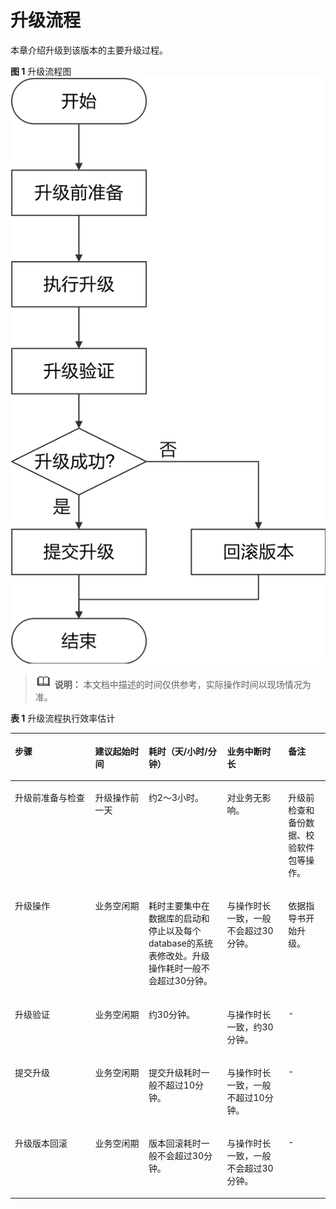 # 升级流程<a name="ZH-CN_TOPIC_0305491444"></a>

本章介绍升级到该版本的主要升级过程。

**图 1**  升级流程图<a name="fig1492165721411"></a>  
![](figures/升级流程图.png "升级流程图")

>![](public_sys-resources/icon-note.gif) **说明：** 
>本文档中描述的时间仅供参考，实际操作时间以现场情况为准。

**表 1**  升级流程执行效率估计

<a name="toc218487219"></a>
<table><thead align="left"><tr id="row39004066"><th class="cellrowborder" valign="top" width="25.477452254774523%" id="mcps1.2.6.1.1"><p id="p5212777"><a name="p5212777"></a><a name="p5212777"></a>步骤</p>
</th>
<th class="cellrowborder" valign="top" width="16.95830416958304%" id="mcps1.2.6.1.2"><p id="p19581784"><a name="p19581784"></a><a name="p19581784"></a>建议起始时间</p>
</th>
<th class="cellrowborder" valign="top" width="24.937506249375062%" id="mcps1.2.6.1.3"><p id="p42620696"><a name="p42620696"></a><a name="p42620696"></a>耗时（天/小时/分钟）</p>
</th>
<th class="cellrowborder" valign="top" width="19.408059194080593%" id="mcps1.2.6.1.4"><p id="p2555950173311"><a name="p2555950173311"></a><a name="p2555950173311"></a>业务中断时长</p>
</th>
<th class="cellrowborder" valign="top" width="13.218678132186781%" id="mcps1.2.6.1.5"><p id="p29724369"><a name="p29724369"></a><a name="p29724369"></a>备注</p>
</th>
</tr>
</thead>
<tbody><tr id="row11609170133510"><td class="cellrowborder" valign="top" width="25.477452254774523%" headers="mcps1.2.6.1.1 "><p id="p760372118397"><a name="p760372118397"></a><a name="p760372118397"></a>升级前准备与检查</p>
</td>
<td class="cellrowborder" valign="top" width="16.95830416958304%" headers="mcps1.2.6.1.2 "><p id="p1377213012205"><a name="p1377213012205"></a><a name="p1377213012205"></a>升级操作前一天</p>
</td>
<td class="cellrowborder" valign="top" width="24.937506249375062%" headers="mcps1.2.6.1.3 "><p id="p1772193042017"><a name="p1772193042017"></a><a name="p1772193042017"></a>约2～3小时。</p>
</td>
<td class="cellrowborder" valign="top" width="19.408059194080593%" headers="mcps1.2.6.1.4 "><p id="p1846295453213"><a name="p1846295453213"></a><a name="p1846295453213"></a>对业务无影响。</p>
</td>
<td class="cellrowborder" valign="top" width="13.218678132186781%" headers="mcps1.2.6.1.5 "><p id="zh-cn_topic_0059783606_p40357438145645"><a name="zh-cn_topic_0059783606_p40357438145645"></a><a name="zh-cn_topic_0059783606_p40357438145645"></a>升级前检查和备份数据、校验软件包等操作。</p>
</td>
</tr>
<tr id="row1335165713413"><td class="cellrowborder" valign="top" width="25.477452254774523%" headers="mcps1.2.6.1.1 "><p id="p5668190164016"><a name="p5668190164016"></a><a name="p5668190164016"></a>升级操作</p>
</td>
<td class="cellrowborder" valign="top" width="16.95830416958304%" headers="mcps1.2.6.1.2 "><p id="p7772163012012"><a name="p7772163012012"></a><a name="p7772163012012"></a>业务空闲期</p>
</td>
<td class="cellrowborder" valign="top" width="24.937506249375062%" headers="mcps1.2.6.1.3 "><p id="p3772163015202"><a name="p3772163015202"></a><a name="p3772163015202"></a>耗时主要集中在数据库的启动和停止以及每个database的系统表修改处。升级操作耗时一般不会超过30分钟。</p>
</td>
<td class="cellrowborder" valign="top" width="19.408059194080593%" headers="mcps1.2.6.1.4 "><p id="p1946215493216"><a name="p1946215493216"></a><a name="p1946215493216"></a>与操作时长一致，一般不会超过30分钟。</p>
</td>
<td class="cellrowborder" valign="top" width="13.218678132186781%" headers="mcps1.2.6.1.5 "><p id="zh-cn_topic_0059783606_p7684821145645"><a name="zh-cn_topic_0059783606_p7684821145645"></a><a name="zh-cn_topic_0059783606_p7684821145645"></a>依据指导书开始升级。</p>
</td>
</tr>
<tr id="row786055223420"><td class="cellrowborder" valign="top" width="25.477452254774523%" headers="mcps1.2.6.1.1 "><p id="p744624011202"><a name="p744624011202"></a><a name="p744624011202"></a>升级验证</p>
</td>
<td class="cellrowborder" valign="top" width="16.95830416958304%" headers="mcps1.2.6.1.2 "><p id="p187730309208"><a name="p187730309208"></a><a name="p187730309208"></a>业务空闲期</p>
</td>
<td class="cellrowborder" valign="top" width="24.937506249375062%" headers="mcps1.2.6.1.3 "><p id="p7773163020208"><a name="p7773163020208"></a><a name="p7773163020208"></a>约30分钟。</p>
</td>
<td class="cellrowborder" valign="top" width="19.408059194080593%" headers="mcps1.2.6.1.4 "><p id="p134621754163213"><a name="p134621754163213"></a><a name="p134621754163213"></a>与操作时长一致，约30分钟。</p>
</td>
<td class="cellrowborder" valign="top" width="13.218678132186781%" headers="mcps1.2.6.1.5 "><p id="p1388215313512"><a name="p1388215313512"></a><a name="p1388215313512"></a>-</p>
</td>
</tr>
<tr id="row1657334683411"><td class="cellrowborder" valign="top" width="25.477452254774523%" headers="mcps1.2.6.1.1 "><p id="zh-cn_topic_0059783606_p32199356145645"><a name="zh-cn_topic_0059783606_p32199356145645"></a><a name="zh-cn_topic_0059783606_p32199356145645"></a>提交升级</p>
</td>
<td class="cellrowborder" valign="top" width="16.95830416958304%" headers="mcps1.2.6.1.2 "><p id="p1077323018209"><a name="p1077323018209"></a><a name="p1077323018209"></a>业务空闲期</p>
</td>
<td class="cellrowborder" valign="top" width="24.937506249375062%" headers="mcps1.2.6.1.3 "><p id="p67739300203"><a name="p67739300203"></a><a name="p67739300203"></a>提交升级耗时一般不超过10分钟。</p>
</td>
<td class="cellrowborder" valign="top" width="19.408059194080593%" headers="mcps1.2.6.1.4 "><p id="p1246216544325"><a name="p1246216544325"></a><a name="p1246216544325"></a>与操作时长一致，一般不超过10分钟。</p>
</td>
<td class="cellrowborder" valign="top" width="13.218678132186781%" headers="mcps1.2.6.1.5 "><p id="p1877303017202"><a name="p1877303017202"></a><a name="p1877303017202"></a>-</p>
</td>
</tr>
<tr id="row198573237207"><td class="cellrowborder" valign="top" width="25.477452254774523%" headers="mcps1.2.6.1.1 "><p id="zh-cn_topic_0059783606_p56729805145645"><a name="zh-cn_topic_0059783606_p56729805145645"></a><a name="zh-cn_topic_0059783606_p56729805145645"></a>升级版本回滚</p>
</td>
<td class="cellrowborder" valign="top" width="16.95830416958304%" headers="mcps1.2.6.1.2 "><p id="p177731930112014"><a name="p177731930112014"></a><a name="p177731930112014"></a>业务空闲期</p>
</td>
<td class="cellrowborder" valign="top" width="24.937506249375062%" headers="mcps1.2.6.1.3 "><p id="p577333052014"><a name="p577333052014"></a><a name="p577333052014"></a>版本回滚耗时一般不会超过30分钟。</p>
</td>
<td class="cellrowborder" valign="top" width="19.408059194080593%" headers="mcps1.2.6.1.4 "><p id="p8463195443215"><a name="p8463195443215"></a><a name="p8463195443215"></a>与操作时长一致，一般不会超过30分钟。</p>
</td>
<td class="cellrowborder" valign="top" width="13.218678132186781%" headers="mcps1.2.6.1.5 "><p id="zh-cn_topic_0059783606_p46680835145645"><a name="zh-cn_topic_0059783606_p46680835145645"></a><a name="zh-cn_topic_0059783606_p46680835145645"></a>-</p>
</td>
</tr>
</tbody>
</table>

